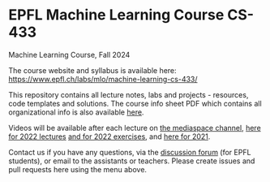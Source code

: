 # EPFL Machine Learning Course CS-433
Machine Learning Course, Fall 2024

The course website and syllabus is available here: https://www.epfl.ch/labs/mlo/machine-learning-cs-433/

This repository contains all lecture notes, labs and projects - resources, code templates and solutions. 
The course info sheet PDF which contains all organizational info is also available [here](https://github.com/epfml/ML_course/blob/main/lectures/course_info_sheet.pdf).

Videos will be available after each lecture on [the mediaspace channel]([https://mediaspace.epfl.ch/](https://mediaspace.epfl.ch/channel/CS-433+Machine+learning/55647)), [here for 2022 lectures](https://tube.switch.ch/switchcast/epfl.ch/series/60d0234f-e9b0-42c9-b727-35e518fe8833) [and for 2022 exercises](https://www.youtube.com/playlist?list=PL4O4bXkI-fAcBxnceaGFoVutetFyhSx6r), and [here for 2021](https://www.youtube.com/playlist?list=PL4O4bXkI-fAd4nB7YYR5F8WitmPxjPeAa).

Contact us if you have any questions, via the [discussion forum](https://edstem.org/eu/courses/1605/discussion/) (for EPFL students), or email to the assistants or teachers. Please create issues and pull requests here using the menu above.
